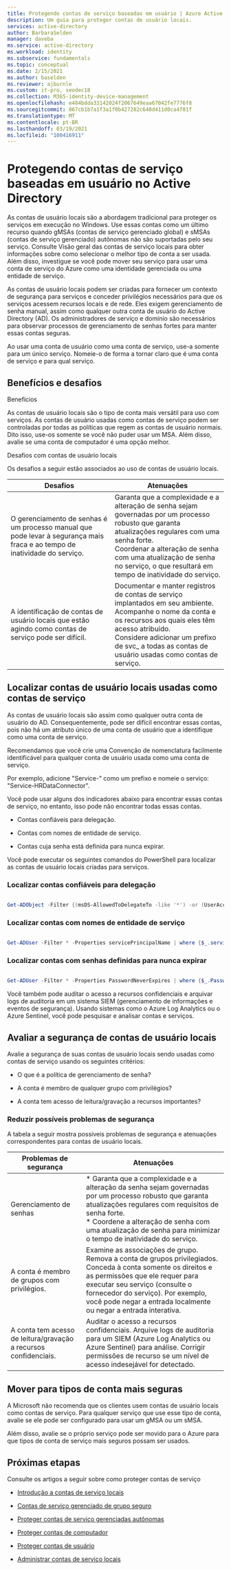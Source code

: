 ```yaml
---
title: Protegendo contas de serviço baseadas em usuário | Azure Active Directory
description: Um guia para proteger contas de usuário locais.
services: active-directory
author: BarbaraSelden
manager: daveba
ms.service: active-directory
ms.workload: identity
ms.subservice: fundamentals
ms.topic: conceptual
ms.date: 2/15/2021
ms.author: baselden
ms.reviewer: ajburnle
ms.custom: it-pro, seodec18
ms.collection: M365-identity-device-management
ms.openlocfilehash: e484bdda33142024f2067649eaa67042fe7776f8
ms.sourcegitcommit: 867cb1b7a1f3a1f0b427282c648d411d0ca4f81f
ms.translationtype: MT
ms.contentlocale: pt-BR
ms.lasthandoff: 03/19/2021
ms.locfileid: "100416911"
---
```

# <a name="securing-user-based-service-accounts-in-active-directory"></a>Protegendo contas de serviço baseadas em usuário no Active Directory

As contas de usuário locais são a abordagem tradicional para proteger os serviços em execução no Windows. Use essas contas como um último recurso quando gMSAs (contas de serviço gerenciado global) e sMSAs (contas de serviço gerenciado) autônomas não são suportadas pelo seu serviço. Consulte Visão geral das contas de serviço locais para obter informações sobre como selecionar o melhor tipo de conta a ser usada. Além disso, investigue se você pode mover seu serviço para usar uma conta de serviço do Azure como uma identidade gerenciada ou uma entidade de serviço. 

As contas de usuário locais podem ser criadas para fornecer um contexto de segurança para serviços e conceder privilégios necessários para que os serviços acessem recursos locais e de rede. Eles exigem gerenciamento de senha manual, assim como qualquer outra conta de usuário do Active Directory (AD). Os administradores de serviço e domínio são necessários para observar processos de gerenciamento de senhas fortes para manter essas contas seguras.

Ao usar uma conta de usuário como uma conta de serviço, use-a somente para um único serviço. Nomeie-o de forma a tornar claro que é uma conta de serviço e para qual serviço. 

## <a name="benefits-and-challenges"></a>Benefícios e desafios

Benefícios

As contas de usuário locais são o tipo de conta mais versátil para uso com serviços. As contas de usuário usadas como contas de serviço podem ser controladas por todas as políticas que regem as contas de usuário normais. Dito isso, use-os somente se você não puder usar um MSA. Além disso, avalie se uma conta de computador é uma opção melhor. 

Desafios com contas de usuário locais

Os desafios a seguir estão associados ao uso de contas de usuário locais.

| Desafios| Atenuações |
| - | - |
| O gerenciamento de senhas é um processo manual que pode levar à segurança mais fraca e ao tempo de inatividade do serviço.| Garanta que a complexidade e a alteração de senha sejam governadas por um processo robusto que garanta atualizações regulares com uma senha forte. <br> Coordenar a alteração de senha com uma atualização de senha no serviço, o que resultará em tempo de inatividade do serviço. |
| A identificação de contas de usuário locais que estão agindo como contas de serviço pode ser difícil.| Documentar e manter registros de contas de serviço implantados em seu ambiente. <br> Acompanhe o nome da conta e os recursos aos quais eles têm acesso atribuído. <br> Considere adicionar um prefixo de svc_ a todas as contas de usuário usadas como contas de serviço. |


## <a name="find-on-premises-user-accounts-used-as-service-accounts"></a>Localizar contas de usuário locais usadas como contas de serviço

As contas de usuário locais são assim como qualquer outra conta de usuário do AD. Consequentemente, pode ser difícil encontrar essas contas, pois não há um atributo único de uma conta de usuário que a identifique como uma conta de serviço. 

Recomendamos que você crie uma Convenção de nomenclatura facilmente identificável para qualquer conta de usuário usada como uma conta de serviço.

Por exemplo, adicione "Service-" como um prefixo e nomeie o serviço: "Service-HRDataConnector".

Você pode usar alguns dos indicadores abaixo para encontrar essas contas de serviço, no entanto, isso pode não encontrar todas essas contas.

* Contas confiáveis para delegação.

* Contas com nomes de entidade de serviço.

* Contas cuja senha está definida para nunca expirar.

Você pode executar os seguintes comandos do PowerShell para localizar as contas de usuário locais criadas para serviços.

### <a name="find-accounts-trusted-for-delegation"></a>Localizar contas confiáveis para delegação

```PowerShell

Get-ADObject -Filter {(msDS-AllowedToDelegateTo -like '*') -or (UserAccountControl -band 0x0080000) -or (UserAccountControl -band 0x1000000)} -prop samAccountName,msDS-AllowedToDelegateTo,servicePrincipalName,userAccountControl | select DistinguishedName,ObjectClass,samAccountName,servicePrincipalName, @{name='DelegationStatus';expression={if($_.UserAccountControl -band 0x80000){'AllServices'}else{'SpecificServices'}}}, @{name='AllowedProtocols';expression={if($_.UserAccountControl -band 0x1000000){'Any'}else{'Kerberos'}}}, @{name='DestinationServices';expression={$_.'msDS-AllowedToDelegateTo'}}

```

### <a name="find-accounts-with-service-principle-names"></a>Localizar contas com nomes de entidade de serviço

```PowerShell

Get-ADUser -Filter * -Properties servicePrincipalName | where {$_.servicePrincipalName -ne $null}

```

 

### <a name="find-accounts-with-passwords-set-to-never-expire"></a>Localizar contas com senhas definidas para nunca expirar

```PowerShell

Get-ADUser -Filter * -Properties PasswordNeverExpires | where {$_.PasswordNeverExpires -eq $true}

```


Você também pode auditar o acesso a recursos confidenciais e arquivar logs de auditoria em um sistema SIEM (gerenciamento de informações e eventos de segurança). Usando sistemas como o Azure Log Analytics ou o Azure Sentinel, você pode pesquisar e analisar contas e serviços.

## <a name="assess-security-of-on-premises-user-accounts"></a>Avaliar a segurança de contas de usuário locais

Avalie a segurança de suas contas de usuário locais sendo usadas como contas de serviço usando os seguintes critérios:

* O que é a política de gerenciamento de senha?

* A conta é membro de qualquer grupo com privilégios?

* A conta tem acesso de leitura/gravação a recursos importantes?

### <a name="mitigate-potential-security-issues"></a>Reduzir possíveis problemas de segurança

A tabela a seguir mostra possíveis problemas de segurança e atenuações correspondentes para contas de usuário locais.

| Problemas de segurança| Atenuações |
| - | - |
| Gerenciamento de senhas|* Garanta que a complexidade e a alteração da senha sejam governadas por um processo robusto que garanta atualizações regulares com requisitos de senha forte. <br> * Coordene a alteração de senha com uma atualização de senha para minimizar o tempo de inatividade do serviço. |
| A conta é membro de grupos com privilégios.| Examine as associações de grupo. Remova a conta de grupos privilegiados. Conceda à conta somente os direitos e as permissões que ele requer para executar seu serviço (consulte o fornecedor do serviço). Por exemplo, você pode negar a entrada localmente ou negar a entrada interativa. |
| A conta tem acesso de leitura/gravação a recursos confidenciais.| Auditar o acesso a recursos confidenciais. Arquive logs de auditoria para um SIEM (Azure Log Analytics ou Azure Sentinel) para análise. Corrigir permissões de recurso se um nível de acesso indesejável for detectado. |


## <a name="move-to-more-secure-account-types"></a>Mover para tipos de conta mais seguras

A Microsoft não recomenda que os clientes usem contas de usuário locais como contas de serviço. Para qualquer serviço que use esse tipo de conta, avalie se ele pode ser configurado para usar um gMSA ou um sMSA.

Além disso, avalie se o próprio serviço pode ser movido para o Azure para que tipos de conta de serviço mais seguros possam ser usados. 

## <a name="next-steps"></a>Próximas etapas
Consulte os artigos a seguir sobre como proteger contas de serviço

* [Introdução a contas de serviço locais](service-accounts-on-premises.md)

* [Contas de serviço gerenciado de grupo seguro](service-accounts-group-managed.md)

* [Proteger contas de serviço gerenciadas autônomas](service-accounts-standalone-managed.md)

* [Proteger contas de computador](service-accounts-computer.md)

* [Proteger contas de usuário](service-accounts-user-on-premises.md)

* [Administrar contas de serviço locais](service-accounts-govern-on-premises.md)

 
